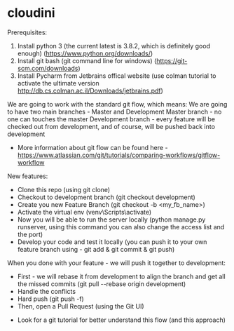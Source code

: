 # cloudini

Prerequisites:
1. Install python 3 (the current latest is 3.8.2, which is definitely good enough) (https://www.python.org/downloads/)
2. Install git bash (git command line for windows) (https://git-scm.com/downloads)
3. Install Pycharm from Jetbrains offical website (use colman tutorial to activate the ultimate version http://db.cs.colman.ac.il/Downloads/jetbrains.pdf)


We are going to work with the standard git flow, which means:
We are going to have two main branches - Master and Development
Master branch - no one can touches the master
Development branch - every feature will be checked out from development, and of course, will be pushed back into development

* More information about git flow can be found here - https://www.atlassian.com/git/tutorials/comparing-workflows/gitflow-workflow

New features:
- Clone this repo (using git clone)
- Checkout to development branch (git checkout development)
- Create you new Feature Branch (git checkout -b <my_fb_name>)
- Activate the virtual env (venv\Scripts\activate)
- Now you will be able to run the server locally (python manage.py runserver, using this command you can also change the access list and the port)
- Develop your code and test it locally (you can push it to your own feature branch using - git add & git commit & git push)

When you done with your feature - we will push it together to development:
- First - we will rebase it from development to align the branch and get all the missed commits (git pull --rebase origin development)
- Handle the conflicts
- Hard push (git push -f)
- Then, open a Pull Request (using the Git UI)

* Look for a git tutorial for better understand this flow (and this approach)

